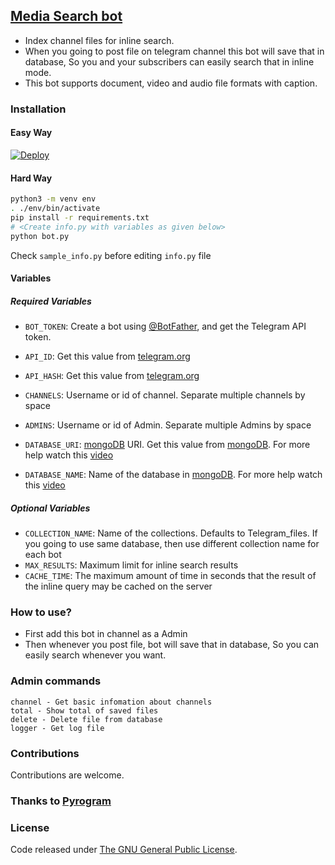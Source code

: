 ## [Media Search bot](https://github.com/Mahesh0253/Media-Search-bot)

* Index channel files for inline search.
* When you going to post file on telegram channel this bot will save that in database, So you and your subscribers can easily search that in inline mode.
* This bot supports document, video and audio file formats with caption.

### Installation

#### Easy Way
[![Deploy](https://www.herokucdn.com/deploy/button.svg)](https://heroku.com/deploy)

#### Hard Way

```sh
python3 -m venv env
. ./env/bin/activate
pip install -r requirements.txt
# <Create info.py with variables as given below>
python bot.py
```
Check `sample_info.py` before editing `info.py` file

#### Variables

##### Required Variables
* `BOT_TOKEN`: Create a bot using [@BotFather](https://telegram.dog/BotFather), and get the Telegram API token.

* `API_ID`: Get this value from [telegram.org](https://my.telegram.org/apps)
* `API_HASH`: Get this value from [telegram.org](https://my.telegram.org/apps)
* `CHANNELS`: Username or id of channel. Separate multiple channels by space
* `ADMINS`: Username or id of Admin. Separate multiple Admins by space
* `DATABASE_URI`: [mongoDB](https://www.mongodb.com) URI. Get this value from [mongoDB](https://www.mongodb.com). For more help watch this [video](https://youtu.be/VQnmcBnguPY)
* `DATABASE_NAME`: Name of the database in [mongoDB](https://www.mongodb.com). For more help watch this [video](https://youtu.be/VQnmcBnguPY)

##### Optional Variables
* `COLLECTION_NAME`: Name of the collections. Defaults to Telegram_files. If you going to use same database, then use different collection name for each bot
* `MAX_RESULTS`: Maximum limit for inline search results
* `CACHE_TIME`: The maximum amount of time in seconds that the result of the inline query may be cached on the server

### How to use?
* First add this bot in channel as a Admin
* Then whenever you post file, bot will save that in database, So you can easily search whenever you want.

### Admin commands
```
channel - Get basic infomation about channels
total - Show total of saved files
delete - Delete file from database
logger - Get log file
```
### Contributions
Contributions are welcome.

### Thanks to [Pyrogram](https://github.com/pyrogram/pyrogram)

### License
Code released under [The GNU General Public License](LICENSE).
